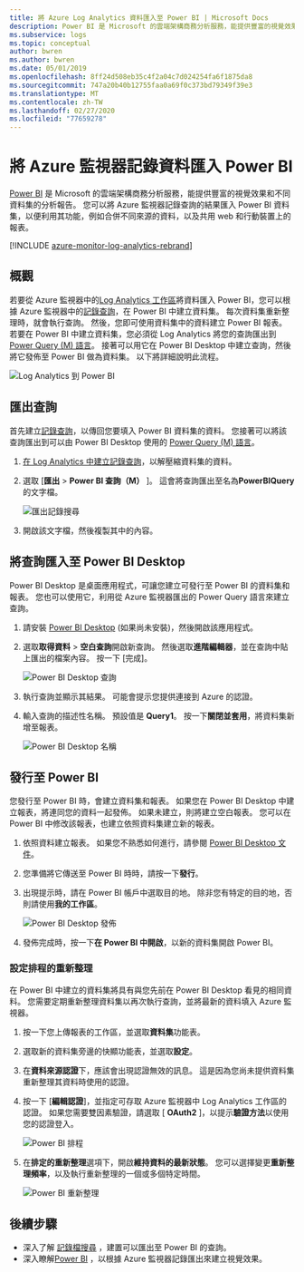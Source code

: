 ```yaml
---
title: 將 Azure Log Analytics 資料匯入至 Power BI | Microsoft Docs
description: Power BI 是 Microsoft 的雲端架構商務分析服務，能提供豐富的視覺效果和不同資料集的分析報告。  本文說明如何設定將 Log Analytics 資料匯入 Power BI，並將它設定為自動重新整理。
ms.subservice: logs
ms.topic: conceptual
author: bwren
ms.author: bwren
ms.date: 05/01/2019
ms.openlocfilehash: 8ff24d508eb35c4f2a04c7d024254fa6f1875da8
ms.sourcegitcommit: 747a20b40b12755faa0a69f0c373bd79349f39e3
ms.translationtype: MT
ms.contentlocale: zh-TW
ms.lasthandoff: 02/27/2020
ms.locfileid: "77659278"
---
```

# <a name="import-azure-monitor-log-data-into-power-bi"></a>將 Azure 監視器記錄資料匯入 Power BI


[Power BI](https://powerbi.microsoft.com/documentation/powerbi-service-get-started/) 是 Microsoft 的雲端架構商務分析服務，能提供豐富的視覺效果和不同資料集的分析報告。  您可以將 Azure 監視器記錄查詢的結果匯入 Power BI 資料集，以便利用其功能，例如合併不同來源的資料，以及共用 web 和行動裝置上的報表。

[!INCLUDE [azure-monitor-log-analytics-rebrand](../../../includes/azure-monitor-log-analytics-rebrand.md)]

## <a name="overview"></a>概觀
若要從 Azure 監視器中的[Log Analytics 工作區](manage-access.md)將資料匯入 Power BI，您可以根據 Azure 監視器中的[記錄查詢](../log-query/log-query-overview.md)，在 Power BI 中建立資料集。  每次資料集重新整理時，就會執行查詢。  然後，您即可使用資料集中的資料建立 Power BI 報表。  若要在 Power BI 中建立資料集，您必須從 Log Analytics 將您的查詢匯出到 [Power Query (M) 語言](https://docs.microsoft.com/powerquery-m/power-query-m-language-specification)。  接著可以用它在 Power BI Desktop 中建立查詢，然後將它發佈至 Power BI 做為資料集。  以下將詳細說明此流程。

![Log Analytics 到 Power BI](media/powerbi/overview.png)

## <a name="export-query"></a>匯出查詢
首先建立[記錄查詢](../log-query/log-query-overview.md)，以傳回您要填入 Power BI 資料集的資料。  您接著可以將該查詢匯出到可以由 Power BI Desktop 使用的 [Power Query (M) 語言](https://docs.microsoft.com/powerquery-m/power-query-m-language-specification)。

1. [在 Log Analytics 中建立記錄查詢](../log-query/get-started-portal.md)，以解壓縮資料集的資料。
2. 選取 [**匯出** > **Power BI 查詢（M）** ]。  這會將查詢匯出至名為**PowerBIQuery**的文字檔。 

    ![匯出記錄搜尋](media/powerbi/export-analytics.png)

3. 開啟該文字檔，然後複製其中的內容。

## <a name="import-query-into-power-bi-desktop"></a>將查詢匯入至 Power BI Desktop
Power BI Desktop 是桌面應用程式，可讓您建立可發行至 Power BI 的資料集和報表。  您也可以使用它，利用從 Azure 監視器匯出的 Power Query 語言來建立查詢。 

1. 請安裝 [Power BI Desktop](https://powerbi.microsoft.com/desktop/) (如果尚未安裝)，然後開啟該應用程式。
2. 選取**取得資料** > **空白查詢**開啟新查詢。  然後選取**進階編輯器**，並在查詢中貼上匯出的檔案內容。 按一下 [完成]。

    ![Power BI Desktop 查詢](media/powerbi/desktop-new-query.png)

5. 執行查詢並顯示其結果。  可能會提示您提供連接到 Azure 的認證。  
6. 輸入查詢的描述性名稱。  預設值是 **Query1**。 按一下**關閉並套用**，將資料集新增至報表。

    ![Power BI Desktop 名稱](media/powerbi/desktop-results.png)



## <a name="publish-to-power-bi"></a>發行至 Power BI
您發行至 Power BI 時，會建立資料集和報表。  如果您在 Power BI Desktop 中建立報表，將連同您的資料一起發佈。  如果未建立，則將建立空白報表。  您可以在 Power BI 中修改該報表，也建立依照資料集建立新的報表。

1. 依照資料建立報表。  如果您不熟悉如何進行，請參閱 [Power BI Desktop 文件](https://docs.microsoft.com/power-bi/desktop-report-view)。  
1. 您準備將它傳送至 Power BI 時時，請按一下**發行**。  
1. 出現提示時，請在 Power BI 帳戶中選取目的地。  除非您有特定的目的地，否則請使用**我的工作區**。

    ![Power BI Desktop 發佈](media/powerbi/desktop-publish.png)

1. 發佈完成時，按一下**在 Power BI 中開啟**，以新的資料集開啟 Power BI。


### <a name="configure-scheduled-refresh"></a>設定排程的重新整理
在 Power BI 中建立的資料集將具有與您先前在 Power BI Desktop 看見的相同資料。  您需要定期重新整理資料集以再次執行查詢，並將最新的資料填入 Azure 監視器。  

1. 按一下您上傳報表的工作區，並選取**資料集**功能表。 
1. 選取新的資料集旁邊的快顯功能表，並選取**設定**。 
1. 在**資料來源認證**下，應該會出現認證無效的訊息。  這是因為您尚未提供資料集重新整理其資料時使用的認證。  
1. 按一下 [**編輯認證**]，並指定可存取 Azure 監視器中 Log Analytics 工作區的認證。 如果您需要雙因素驗證，請選取 [ **OAuth2** ]，以提示**驗證方法**以使用您的認證登入。

    ![Power BI 排程](media/powerbi/powerbi-schedule.png)

5. 在**排定的重新整理**選項下，開啟**維持資料的最新狀態**。  您可以選擇變更**重新整理頻率**，以及執行重新整理的一個或多個特定時間。

    ![Power BI 重新整理](media/powerbi/powerbi-schedule-refresh.png)



## <a name="next-steps"></a>後續步驟
* 深入了解 [記錄檔搜尋](../log-query/log-query-overview.md) ，建置可以匯出至 Power BI 的查詢。
* 深入瞭解[Power BI](https://powerbi.microsoft.com) ，以根據 Azure 監視器記錄匯出來建立視覺效果。
